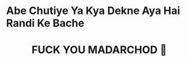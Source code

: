 # Abe Chutiye Ya Kya Dekne Aya Hai Randi Ke Bache 

<h1 align="center">
  FUCK YOU MADARCHOD 🥵
</h1>
